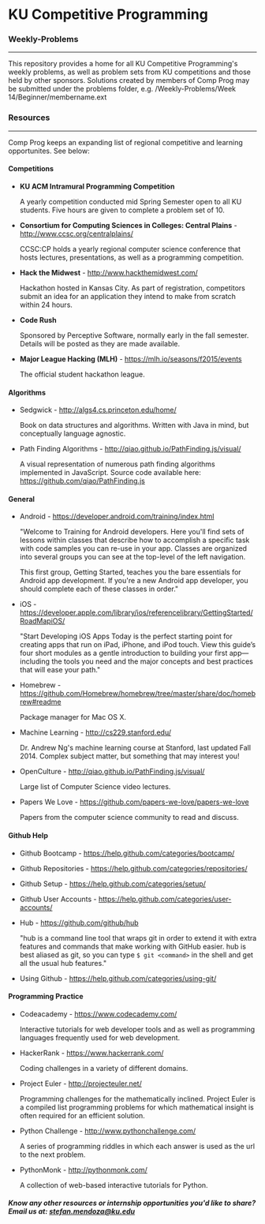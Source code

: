 # KU Competitive Programming


### Weekly-Problems
-------------------

This repository provides a home for all KU Competitive Programming's weekly
problems, as well as problem sets from KU competitions and those held by other
sponsors. Solutions created by members of Comp Prog may be submitted under
the problems folder, e.g. /Weekly-Problems/Week 14/Beginner/membername.ext



### Resources
-------------

Comp Prog keeps an expanding list of regional competitive and learning
opportunites. See below:


#### Competitions
-   __KU ACM Intramural Programming Competition__

    A yearly competition conducted mid Spring Semester open to all KU students.
    Five hours are given to complete a problem set of 10.

-   __Consortium for Computing Sciences in Colleges: Central Plains__ - http://www.ccsc.org/centralplains/

    CCSC:CP holds a yearly regional computer science conference that hosts lectures,
    presentations, as well as a programming competition.

-   __Hack the Midwest__ - http://www.hackthemidwest.com/

    Hackathon hosted in Kansas City. As part of registration, competitors submit
    an idea for an application they intend to make from scratch within 24 hours.

-   __Code Rush__

    Sponsored by Perceptive Software, normally early in the fall semester. Details
    will be posted as they are made available.

-   __Major League Hacking (MLH)__ - https://mlh.io/seasons/f2015/events

    The official student hackathon league.


#### Algorithms

-   Sedgwick - http://algs4.cs.princeton.edu/home/

    Book on data structures and algorithms. Written with Java in mind, but
    conceptually language agnostic.

-   Path Finding Algorithms - http://qiao.github.io/PathFinding.js/visual/

    A visual representation of numerous path finding algorithms implemented in
    JavaScript. Source code available here: https://github.com/qiao/PathFinding.js



#### General

-   Android - https://developer.android.com/training/index.html

    "Welcome to Training for Android developers. Here you'll find sets of lessons
    within classes that describe how to accomplish a specific task with code samples
    you can re-use in your app. Classes are organized into several groups you can
    see at the top-level of the left navigation.

    This first group, Getting Started, teaches you the bare essentials for Android
    app development. If you're a new Android app developer, you should complete
    each of these classes in order."

-   iOS - https://developer.apple.com/library/ios/referencelibrary/GettingStarted/RoadMapiOS/

    "Start Developing iOS Apps Today is the perfect starting point for creating apps
    that run on iPad, iPhone, and iPod touch. View this guide’s four short modules
    as a gentle introduction to building your first app—including the tools you need
    and the major concepts and best practices that will ease your path."

-   Homebrew - https://github.com/Homebrew/homebrew/tree/master/share/doc/homebrew#readme

    Package manager for Mac OS X.

-   Machine Learning - http://cs229.stanford.edu/

    Dr. Andrew Ng's machine learning course at Stanford, last updated Fall 2014.
    Complex subject matter, but something that may interest you!

-   OpenCulture - http://qiao.github.io/PathFinding.js/visual/

    Large list of Computer Science video lectures.

-   Papers We Love - https://github.com/papers-we-love/papers-we-love

    Papers from the computer science community to read and discuss.


#### Github Help

-   Github Bootcamp - https://help.github.com/categories/bootcamp/
-   Github Repositories - https://help.github.com/categories/repositories/
-   Github Setup - https://help.github.com/categories/setup/
-   Github User Accounts - https://help.github.com/categories/user-accounts/
-   Hub - https://github.com/github/hub

    "hub is a command line tool that wraps git in order to extend it with extra
    features and commands that make working with GitHub easier. hub is best aliased
    as git, so you can type ```$ git <command>``` in the shell and get all the usual
    hub features."

-   Using Github - https://help.github.com/categories/using-git/

#### Programming Practice

-   Codeacademy - https://www.codecademy.com/

    Interactive tutorials for web developer tools and as well as programming
    languages frequently used for web development.

-   HackerRank - https://www.hackerrank.com/

    Coding challenges in a variety of different domains.

-   Project Euler - http://projecteuler.net/

    Programming challenges for the mathematically inclined. Project Euler is a
    compiled list programming problems for which mathematical insight is often
    required for an efficient solution.

-   Python Challenge - http://www.pythonchallenge.com/

    A series of programming riddles in which each answer is used as the url to
    the next problem.

-   PythonMonk - http://pythonmonk.com/

    A collection of web-based interactive tutorials for Python.


##### Know any other resources or internship opportunities you'd like to share? Email us at: stefan.mendoza@ku.edu
